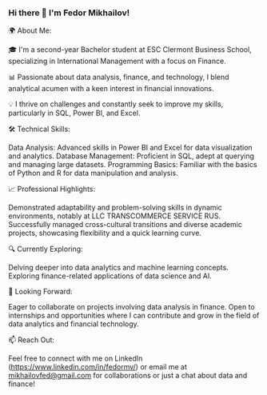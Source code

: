 ### Hi there 👋 I'm Fedor Mikhailov!
🌍 About Me:

🎓 I'm a second-year Bachelor student at ESC Clermont Business School, specializing in International Management with a focus on Finance.

📊 Passionate about data analysis, finance, and technology, I blend analytical acumen with a keen interest in financial innovations.

💡 I thrive on challenges and constantly seek to improve my skills, particularly in SQL, Power BI, and Excel.

🛠 Technical Skills:

Data Analysis: Advanced skills in Power BI and Excel for data visualization and analytics.
Database Management: Proficient in SQL, adept at querying and managing large datasets.
Programming Basics: Familiar with the basics of Python and R for data manipulation and analysis.

📈 Professional Highlights:

Demonstrated adaptability and problem-solving skills in dynamic environments, notably at LLC TRANSCOMMERCE SERVICE RUS.
Successfully managed cross-cultural transitions and diverse academic projects, showcasing flexibility and a quick learning curve.

🔍 Currently Exploring:

Delving deeper into data analytics and machine learning concepts.
Exploring finance-related applications of data science and AI.

🤝 Looking Forward:

Eager to collaborate on projects involving data analysis in finance.
Open to internships and opportunities where I can contribute and grow in the field of data analytics and financial technology.

📫 Reach Out:

Feel free to connect with me on LinkedIn (https://www.linkedin.com/in/fedormv/) or email me at mikhailovfed@gmail.com for collaborations or just a chat about data and finance!

